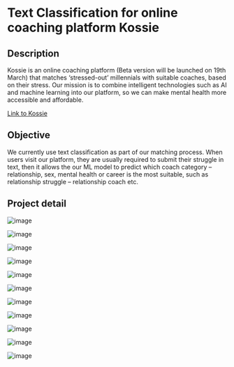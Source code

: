 # Text Classification for online coaching platform Kossie


## Description
Kossie is an online coaching platform (Beta version will be launched on 19th March) that matches ‘stressed-out’ millennials with suitable coaches, based on their stress. Our mission is to combine intelligent technologies such as AI and machine learning into our platform, so we can make mental health more accessible and affordable.

[Link to Kossie](https://kossie.co.uk/)

## Objective
We currently use text classification as part of our matching process. When users visit our platform, they are usually required to submit their struggle in text, then it allows the our ML model to predict which coach category – relationship, sex, mental health or career is the most suitable, such as relationship struggle – relationship coach etc.

## Project detail
![image](https://user-images.githubusercontent.com/30380242/131947512-0549f597-ef6a-4bb0-a5f9-4b9bc35ec7e9.png)


![image](https://user-images.githubusercontent.com/30380242/131947542-ca8593e6-3577-4365-97c6-2c7a31505fa9.png)


![image](https://user-images.githubusercontent.com/30380242/131947578-22b9432d-edcf-42dc-a292-511a225d7795.png)


![image](https://user-images.githubusercontent.com/30380242/131947609-f6cd7e37-2a4a-461b-beba-7154509fb196.png)


![image](https://user-images.githubusercontent.com/30380242/131947654-1a85cf4e-b445-4213-9456-fa98b69a8082.png)


![image](https://user-images.githubusercontent.com/30380242/131947737-a2edf11b-c4f2-44c1-a3a7-dc5e0edc171b.png)


![image](https://user-images.githubusercontent.com/30380242/131947760-745d3a1f-af01-44e1-bf12-7200e5c7f156.png)


![image](https://user-images.githubusercontent.com/30380242/131947788-6b55d3ea-0060-46eb-a662-3e24425c44c5.png)


![image](https://user-images.githubusercontent.com/30380242/131947812-e353a7cb-05bc-4c83-9b06-c57a2b63c7c2.png)


![image](https://user-images.githubusercontent.com/30380242/131947832-78ed197e-37b9-4872-b2b1-b5e5e37d1418.png)


![image](https://user-images.githubusercontent.com/30380242/131947860-9dc55eb3-880e-4cb8-a155-edc433107e2d.png)



